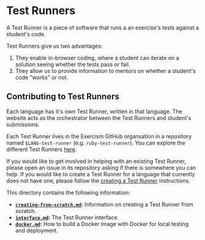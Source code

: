 # Test Runners

A Test Runner is a piece of software that runs a an exercise's tests against a student's code.

Test Runners give us two advantages:

1. They enable in-browser coding, where a student can iterate on a solution seeing whether the tests pass or fail.
2. They allow us to provide information to mentors on whether a student's code "works" or not.

## Contributing to Test Runners

Each language has it's own Test Runner, written in that language.
The website acts as the orchestrator between the Test Runners and student's submissions.

Each Test Runner lives in the Exercism GitHub organsation in a repository named `$LANG-test-runner` (e.g. `ruby-test-runner`).
You can explore the different Test Runners [here](https://github.com/exercism?q=-test-runner).

If you would like to get involved in helping with an existing Test Runner, please open an issue in its repository asking if there is somewhere you can help.
If you would like to create a Test Runner for a language that currently does not have one, please follow the [creating a Test Runner](creating-from-scratch.md) instructions.

This directory contains the following information:

- **[`creating-from-scratch.md`](./creating-from-scratch.md):** Information on creating a Test Runner from scratch.
- **[`interface.md`](./interface.md):** The Test Runner interface.
- **[`docker.md`](./docker.md):** How to build a Docker image with Docker for local testing and deployment.
